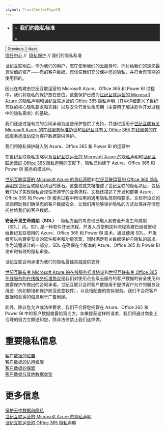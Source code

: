 ```yaml
---
layout: TrustCenterPageCN
---
```

<div class="row-fluid">
   <div class="span">
      <div>
        <div id="HeroWrapper" data-cols="1" data-view1="1" data-view2="1" data-view3="1" data-view4="1" class="row-fluid wider hero grid-container">
            <div class="span bp0-col-1-1 bp1-col-1-1 bp2-col-1-1 bp3-col-1-1">
                <div bi:type="slideshow" class="slideshow slideshow-hero hero" xmlns:bi="urn:schemas-microsoft-com:mscom:bi">
                    <ul bi:type="list" class="slides">
                        <li id="slide-1" bi:index="0" selectBi="">
                            <div class="heroitem light-foreground" bi:type="heroitem">
                                <div class="media" bi:parenttitle="t1">
                                    <a href="" bi:track="False" bi:titleflag="t1" bi:index="0">
                                        <div data-picture="" data-alt="You are in control of your data" data-disable-swap-below="">
                                            <div data-src="../Images/MS-TrustCenter-Privacy-Header.jpg"></div>
                                            <noscript></noscript>
                                        </div>
                                    </a>
                                </div>
                                <div class="text" bi:type="cta">
                                    <div class="text-container">
                                        <div class="box" style="background: rgba(0,0,0,.85); color: #FFFFFF;">
                                            <ul bi:type="list" class="headerCaption subpageHeaderCaption">
                                                <li class="box-title">
                                                    <h3 class="box-title" bi:type="title" bi:title="t1" style="color: #FFFFFF;">我们的隐私标准</h3>
                                                </li>
                                                <li class="box-actions box-description"><a target="_self" class="mscom-link" href=""></a></li>
                                            </ul>
                                        </div>
                                    </div>
                                </div>
                            </div>
                        </li>
                    </ul>
                    <div class="navigation international" bi:track="false">
                        <div class="grid-container settop" data-title-text="Go To Slide "></div>
                    </div>
                    <div class="prev-next" bi:track="false"><button class="prev"><span class="icon-left" aria-hidden="true"></span><span class="screen-reader-text">Previous</span></button><button class="next"><span class="icon-right" aria-hidden="true"></span><span class="screen-reader-text">Next</span></button></div>
                    <div id="play-pause" class="play-pause" style="display:none">
                        <div class="pause"><button id="pauseButton" class="pause_button"><span class="icon-pause" aria-hidden="true"></span><span class="screen-reader-text">Pause</span></button></div>
                        <div class="play"><button id="playButton" class="play_button"><span class="icon-play" aria-hidden="true"></span><span class="screen-reader-text">Play</span></button></div>
                    </div>
                </div>
            </div>
        </div>
        <div id="BreadcrumbWrapper" data-cols="1" data-view1="1" data-view2="1" data-view3="1" data-view4="1" class="row-fluid grid-container mscom-grid-container breadcrumbs">
            <div class="span bp0-col-1-1 bp1-col-1-1 bp2-col-1-1 bp3-col-1-1"><a target="_self" class="mscom-link" href="../default-cn.html">信任中心</a> // 
                <a target="_self" class="mscom-link" href="../privacy/default-cn.html">隐私保护</a> // 我们的隐私标准
            </div>
        </div>
        <div id="ContentWrapper" data-cols="2" data-view1="1" data-view2="2" data-view3="2" data-view4="2" class="row-fluid subpageBody">
            <div class="span bp0-col-1-1 bp2-col-2-1 bp3-col-2-1 bp1-col-2-2">
                <p>世纪互联明白，作为我们的用户，您在使用我们的云服务时，托付给我们的是您最具价值的资产——您的客户数据。您信任我们充分保护您的隐私，并符合您预期的使用目的。</p>
                <p>因此在构建由世纪互联运营的 Microsoft Azure、Office 365 和 Power BI 过程中，我们将隐私的保护放在首位。这些保护已成为<a target="_self" class="mscom-link" href="https://www.azure.cn/support/legal/privacy-statementt">世纪互联运营的 Microsoft Azure 的隐私声明</a>和<a target="_self" class="mscom-link" href="http://www.21vbluecloud.com/office365/O365-Privacy/">世纪互联运营的 Office 365 隐私声明</a>（其中详细定义了世纪互联的核心隐私要求和实践）以及安全开发生命周期（主要用于解决软件开发过程中的隐私需求）的基础。</p>
                <p>我们还通过强有力的合同承诺为这些保护提供了支持，并通过适用于<a target="_self" class="mscom-link" href="https://www.azure.cn/support/legal/subscription-agreement">世纪互联有关 Microsoft Azure 的在线服务标准协议</a>和<a target="_self" class="mscom-link" href="http://www.21vbluecloud.com/office365/O365-SLA/">世纪互联有关 Office 365 在线服务的在线服务标准协议</a>为客户数据提供保护。</p>
                <!--<ul>
                    <li><a target="_self" class="mscom-link" href="#We_build_privacy">我们已将隐私保护融入 Azure、Office 365 和 Power BI 的功能和服务中</a></li>
                    <li><a target="_self" class="mscom-link" href="#21Vianet_contractual">世纪互联通过合同承诺为隐私保护最佳实践提供支持</a></li>
                </ul>-->
                <label id="We_build_privacy">我们将隐私保护融入到 Azure、Office 365 和 Power BI 的运营中 </label>
                <p>在世纪互联隐私策略以及<a target="_self" class="mscom-link" href="https://www.azure.cn/support/legal/privacy-statement">世纪互联运营的 Microsoft Azure 的隐私声明</a>和<a target="_self" class="mscom-link" href="http://www.21vbluecloud.com/office365/O365-Privacy/">世纪互联运营的 Office 365 隐私声明</a>的支配下，隐私已构建于 Azure、Office 365 和 Power BI 服务的模式中。</p>
                <p><a target="_self" class="mscom-link" href="https://www.azure.cn/support/legal/privacy-statement">世纪互联运营的 Microsoft Azure 的隐私声明</a>和<a target="_self" class="mscom-link" href="http://www.21vbluecloud.com/office365/O365-Privacy/">世纪互联运营的 Office 365 隐私声明</a>是世纪互联隐私项目的基石。这些权威文档描述了世纪互联的隐私项目，包括我们为了实现隐私合规性所遵守的业务流程。文档还描述了开发和部署 Azure、Office 365 和 Power BI 服务过程中所沿用的通用隐私规则和要求。文档所设立的规则帮助我们确保您的客户数据安全，让我们用能够保护隐私的方式处理并存储您托付给我们的客户数据。</p>
                <p><strong>安全开发生命周期（SDL）</strong> - 隐私方面的考虑也已融入到安全开发生命周期（SDL）内。SDL 是一种软件开发流程，开发人员使用这种流程构建已经被授权给世纪互联使用的 Azure、Office 365 和 Power BI 技术。通过使用     SDL，开发者可以构建更安全的软件服务和功能实现，同时满足有关数据保护与隐私的需求。作为流程设计的一部分，SDL 在确保在个版本的 Azure、Office 365 和 Power BI 发布时有效的隐私审查。</p>
                <label id="21Vianet_contractual">世纪互联合同承诺为我们的隐私最佳实践提供支持</label>
                <p>
                    <a target="_self" class="mscom-link" href="https://www.azure.cn/support/legal/subscription-agreement">世纪互联有关 Microsoft Azure 的在线服务标准协议</a>和<a target="_self" class="mscom-link" href="http://www.21vbluecloud.com/office365/O365-SLA/">世纪互联有关 Office 365 在线服务的在线服务标准协议</a>是我们对使用企业级云服务的客户数据的安全使用和披露保护所做出的合同承诺。世纪互联只会将客户数据用于提供客户允许的服务及用途（例如排错和保护防范恶意软件），以及相配套的依存服务。我们不会将客户数据和获得的信息用于广告用途。 
                </p>
                <p>此外，除非您允许或法律要求，我们不会将您托管在 Azure、Office 365 和 Power BI 中的客户数据披露给第三方。如果接获这样的请求，我们将通过商业上合理的努力立即通知您，除非法律禁止我们这样做。</p>
            </div>
            <div class="span bp0-col-1-1 bp2-col-2-1 bp3-col-2-1 bp1-col-2-2 bp0-clear bp1-clear">
                <div data-cols="1" data-view1="1" data-view2="1" data-view3="1" data-view4="1" class="row-fluid" id="key_privacy_info">
                    <div class="span bp0-col-1-1 bp1-col-1-1 bp2-col-1-1 bp3-col-1-1">
                        <h1>重要隐私信息</h1>
                      <label><a target="_self" class="mscom-link" href="../transparency/you_know_where-cn.html">客户数据的位置</a></label><br/>
                        <label><a target="_self" class="mscom-link" href="../privacy/you-are-in-control-of-your-data-cn.html#you_control_your_data">客户数据的访问权限</a></label><br/>
                        <label><a target="_self" class="mscom-link" href="../privacy/you-are-in-control-of-your-data-cn.html#data_retention">客户数据的保留</a></label><br/>
                        <label><a target="_self" class="mscom-link" href="../privacy/default-cn.html#data_other">客户数据与其他数据类型</a></label><br/>
                    </div>
                </div>
                <div id="SideBarWrapper" data-cols="1" data-view1="1" data-view2="1" data-view3="1" data-view4="1" class="row-fluid">
                    <div id="HelpfulInformation" class="span bp0-col-1-1 bp1-col-1-1 bp2-col-1-1 bp3-col-1-1">
                        <h1>更多信息</h1>
                        <label><a target="_self" class="mscom-link" href="https://wacnstorage.blob.core.chinacloudapi.cn/marketing-resource/documents/Protecting_Data_and_Privacy_in_the_Cloud_CN_final20160125.pdf">保护云中数据和隐私</a></label><br/>
                        <label><a target="_self" class="mscom-link" href="https://www.azure.cn/support/legal/privacy-statement">世纪互联运营的 Microsoft Azure 的隐私声明</a></label><br/>
                        <label><a target="_self" class="mscom-link" href="http://www.21vbluecloud.com/office365/O365-Privacy/">世纪互联运营的 Office 365 隐私声明</a></label><br/>
                    </div>
                </div>
            </div>
        </div>
     </div>
   </div>
</div>
<div class="row-fluid" data-view4="1" data-view3="1" data-view2="1" data-view1="1" data-cols="1">
   <div class="span bp0-col-1-1 bp1-col-1-1 bp2-col-1-1 bp3-col-1-1"></div>
</div>
